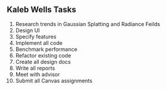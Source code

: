 ## Kaleb Wells Tasks

 1. Research trends in Gaussian Splatting and Radiance Feilds
 2. Design UI
 3. Specify features
 4. Implement all code
 5. Benchmark performance
 6. Refactor existing code
 7. Create all design docs
 8. Write all reports
 9. Meet with advisor
 10. Submit all Canvas assignments

